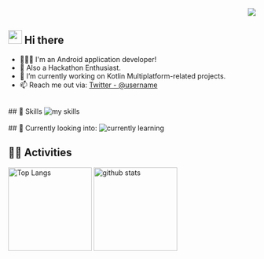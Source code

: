 <div align="right">
  <img src="https://komarev.com/ghpvc/?username=soleil-colza" />
</div>

## <img src="https://media.giphy.com/media/hvRJCLFzcasrR4ia7z/giphy.gif" width="28"> Hi there

- 👩🏻‍💻 I'm an Android application developer!
- 🌊 Also a Hackathon Enthusiast.
- 🔭 I’m currently working on Kotlin Multiplatform-related projects.
- 📫 Reach me out via: [Twitter - @username](https://twitter.com/soleil_colza_)
<br>
## 🌱 Skills
<img alt="my skills" src="https://skillicons.dev/icons?theme=dark&perline=4&i=kotlin,gradle,graphql,ktor,androidstudio,supabase,firebase,redhat" />
<br>
<br>
## 🌱 Currently looking into:
<img alt="currently learning" src="https://skillicons.dev/icons?theme=dark&perline=2&i=rust,ts" />
<br>

## 🏃‍♀️ Activities
<div align="left"> 
  <img alt="Top Langs" height="170px" src="https://github-readme-stats.vercel.app/api?username=username&theme=vue-dark&layout=compact" />
  <img alt="github stats" height="170px" src="https://github-readme-stats.vercel.app/api/top-langs/?username=username&theme=vue-dark&layout=compact" />
</div>
